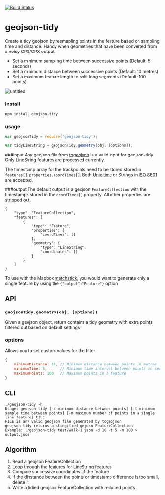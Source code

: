 [![Build Status](https://travis-ci.org/mapbox/geojson-tidy.png)](https://travis-ci.org/mapbox/geojson-tidy)

# geojson-tidy

Create a tidy geojson by resmapling points in the feature based on sampling time and distance. Handy when geometries that have been converted from a noisy GPS/GPX output.
- Set a minimum  sampling time between successive points (Default: 5 seconds)
- Set a minimum distance between successive points (Default: 10 metres)
- Set a maximum feature length to split long segments (Default: 100 points)

![untitled](https://cloud.githubusercontent.com/assets/126868/8111925/96012394-1032-11e5-9e9e-069746f4dcc9.gif)

### install

    npm install geojson-tidy

### usage

```js
var geojsonTidy = require('geojson-tidy');

var tidyLineString = geojsonTidy.geometry(obj, [options]);
```

###input
Any geojson file from [togeojson](https://github.com/mapbox/togeojson) is a valid input for geojson-tidy. Only LineString features are processed currently.

The timestamp array for the trackpoints need to be stored stored in `features[].properties.coordTimes[]`. Both [Unix time](https://en.wikipedia.org/wiki/Unix_time) or Strings in [ISO 8601](https://en.wikipedia.org/wiki/ISO_8601) are accepted.

###output
The default output is a geojson `FeatureCollection` with the timestamps stored in the `ccordTimes[]` property. All other properties are stripped out.

```
{
    "type": "FeatureCollection",
    "features": [
        {
            "type": "Feature",
            "properties": {
                "coordTimes": []
            },
            "geometry": {
                "type": "LineString",
                "coordinates": []
            }
        }
    ]
}
```

To use with the Mapbox [matchstick](https://github.com/mapbox/matchstick), you would want to generate only a single feature by using the `{"output":"Feature"}` option

## API

### `geojsonTidy.geometry(obj, [options])`

Given a geojson object, return contains a tidy geometry with extra points filtered out based on default settings

### options

Allows you to set custom values for the filter

```js
{
    minimumDistance: 10, // Minimum distance between points in metres
    minimumTime: 5,      // Minimum time interval between points in seconds
    maximumPoints: 100   // Maximum points in a feature
}
```

## CLI
```
./geojson-tidy -h
Usage: geojson-tidy [-d minimum distance between points] [-t minimum sample time between points] [-m maximum number of points in a single line feature] FILE
FILE is any valid geojson file generated by togeojson
geojson-tidy returns a stingified gejosn FeatureCollection
Example: ./geojson-tidy test/walk-1.json -d 10 -t 5 -m 100 > output.json
```

## Algorithm
1. Read a geojson FeatureCollection
2. Loop through the features for LineString features
3. Compare successive coordinates of the feature
4. If the dinstance between the points or timestamp difference is too small, delete it
5. Write a tidied geojson FeatureCollection with reduced points
        